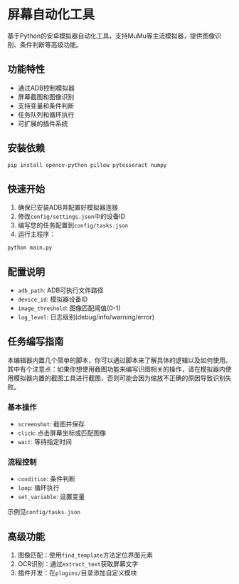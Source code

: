 # 屏幕自动化工具

基于Python的安卓模拟器自动化工具，支持MuMu等主流模拟器，提供图像识别、条件判断等高级功能。

## 功能特性

- 通过ADB控制模拟器
- 屏幕截图和图像识别
- 支持变量和条件判断
- 任务队列和循环执行
- 可扩展的插件系统

## 安装依赖

```bash
pip install opencv-python pillow pytesseract numpy
```

## 快速开始

1. 确保已安装ADB并配置好模拟器连接
2. 修改`config/settings.json`中的设备ID
3. 编写您的任务配置到`config/tasks.json`
4. 运行主程序：
```bash
python main.py
```

## 配置说明

- `adb_path`: ADB可执行文件路径
- `device_id`: 模拟器设备ID
- `image_threshold`: 图像匹配阈值(0-1)
- `log_level`: 日志级别(debug/info/warning/error)

## 任务编写指南

本编辑器内置几个简单的脚本，你可以通过脚本来了解具体的逻辑以及如何使用。其中有个注意点：如果你想使用截图功能来编写识图相关的操作，请在模拟器内使用模拟器内置的截图工具进行截图，否则可能会因为缩放不正确的原因导致识别失败。

### 基本操作
- `screenshot`: 截图并保存
- `click`: 点击屏幕坐标或匹配图像
- `wait`: 等待指定时间

### 流程控制  
- `condition`: 条件判断
- `loop`: 循环执行
- `set_variable`: 设置变量

示例见`config/tasks.json`

## 高级功能

1. 图像匹配：使用`find_template`方法定位界面元素
2. OCR识别：通过`extract_text`获取屏幕文字
3. 插件开发：在`plugins/`目录添加自定义模块

